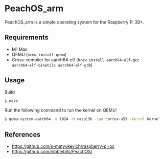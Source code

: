 # PeachOS_arm

PeachOS_arm is a simple operating system for the Raspberry Pi 3B+.

## Requirements

- M1 Mac
- QEMU (`brew install qemu`)
- Cross-compiler for aarch64-elf (`brew install aarch64-elf-gcc aarch64-elf-binutils aarch64-elf-gdb`)

## Usage

Build

```bash
$ make
```

Run the following command to run the kernel on QEMU:

```bash
$ qemu-system-aarch64 -m 1024 -M raspi3b -cpu cortex-a53 -kernel kernel8.img -nographic -serial null -chardev stdio,id=uart1 -serial chardev:uart1 -monitor none   
```

## References

- https://github.com/s-matyukevich/raspberry-pi-os
- https://github.com/nibblebits/PeachOS/
